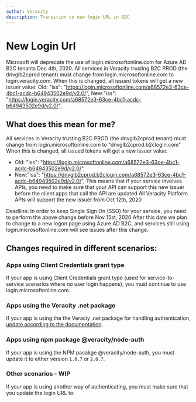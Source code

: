 ```yaml
---
author: Veracity
description: Transition to new login URL in B2C
---
```


# New Login Url
Microsoft will deprecate the use of login.microsoftonline.com for Azure AD B2C tenants Dec 4th, 2020. All services in Veracity trusting B2C PROD (the dnvglb2cprod tenant) must change from login.microsoftonline.com to login.veracity.com. When this is changed, all issued tokens will get a new issuer value: 
Old: "iss": "https://login.microsoftonline.com/a68572e3-63ce-4bc1-acdc-b64943502e9d/v2.0/", 
New:"iss": "https://login.veracity.com/a68572e3-63ce-4bc1-acdc-b64943502e9d/v2.0/", 

## What does this mean for me?
All services in Veracity trusting B2C PROD (the dnvglb2cprod tenant) must change from login.microsoftonline.com to "dnvglb2cprod.b2clogin.com" 
When this is changed, all issued tokens will get a new issuer value: 
* Old: "iss": "https://login.microsoftonline.com/a68572e3-63ce-4bc1-acdc-b64943502e9d/v2.0/", 
* New:"iss": "https://dnvglb2cprod.b2clogin.com/a68572e3-63ce-4bc1-acdc-b64943502e9d/v2.0/", 
This means that if your service involves APIs, you need to make sure that your API can support this new issuer before the client apps that call the API are updated 
All Veracity Platform APIs will support the new issuer from   Oct 12th, 2020 

Deadline: 
In order to keep Single Sign On (SSO) for your service, you need to perform the above change before Nov 15st, 2020 
After this date we plan to change to a new logon page using Azure AD B2C, and services still using login.microsoftonline.com will see issues after this change. 

## Changes required in different scenarios:
### Apps using Client Credentials grant type
If your app is using Client Credentials grant type (used for service-to-service scenarios where no user login happens), you must continue to use login.microsoftonline.com.

### Apps using the Veracity .net package
If your app is using the the Veraciy .net package for handling authentication, [update according to the documentation](https://github.com/veracity/Veracity-Identity-and-Services-Api).

### Apps using npm package @veracity/node-auth
If your app is using the NPM pacakge @veracity/node-auth, you must update it to either version `1.0.7` or `2.0.7`.

### Other scenarios - WIP
If your app is using another way of authenticating, you must make sure that you update the login URL to: 
